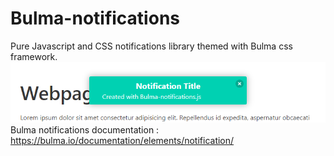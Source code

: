 # Bulma-notifications
Pure Javascript and CSS notifications library themed with Bulma css framework.
<br/>
<img src="b-notifs_preview.png"/>
Bulma notifications documentation : https://bulma.io/documentation/elements/notification/
